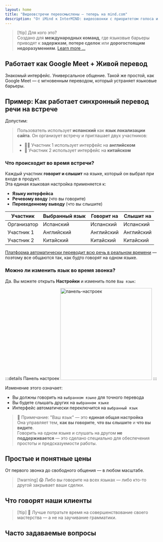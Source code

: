 ```yaml
---
layout: home
title: "Видеовстречи переосмыслены — теперь на mind.com"
description: "От iMind к InterMIND: видеозвонки с приоритетом голоса и синхронным ИИ-переводом в реальном времени."
---
```


<script setup>
import HomeUSPSection from './HomeUSPSection.vue'
import HowItWorksSection from './HowItWorksSection.vue'
import PricingPlansSection from './PricingPlansSection.vue'
import FAQSection from './FAQSection.vue'
import HomeFooterSection from './HomeFooterSection.vue'
</script>

<HeroSection
  title="Видеовстречи переосмыслены <br>— теперь на **mind.com**"
  text="От iMind к InterMIND: видеозвонки с приоритетом голоса и синхронным переводом речи.">
<AuthButton text="Начать сейчас" buttonClass="brand"/>
</HeroSection>

<HomeUSPSection />

> [!tip] Для кого это?  
> Создано для **международных команд**, где языковые барьеры приводят к **задержкам**, **потере сделок** или **дорогостоящим недоразумениям**. [Learn more ...](./product/overview/markets)

## Работает как Google Meet + Живой перевод

Знакомый интерфейс. Универсальное общение. Такой же простой, как Google Meet — с мгновенным переводом, который устраняет языковые барьеры.

<HowItWorksSection />

<span id="Example"></span>

## Пример: Как работает синхронный перевод речи на встрече

Допустим:

> Пользователь использует **испанский** как **язык локализации сайта**. Он организует встречу и приглашает двух участников:
>
> - 🧑‍💼 Участник 1 использует интерфейс на **английском**
> - 👩 Участник 2 использует интерфейс на **китайском**

### Что происходит во время встречи?

Каждый участник **говорит и слышит** на языке, который он выбрал при входе в продукт.  
Эта единая языковая настройка применяется к:

- **Языку интерфейса**
- **Речевому вводу** (что вы говорите)
- **Переведенному выводу** (что вы слышите)

| Участник      | Выбранный язык | Говорит на | Слышит на |
| ------------- | -------------- | ---------- | --------- |
| Организатор   | Испанский      | Испанский  | Испанский |
| Участник 1    | Английский     | Английский | Английский|
| Участник 2    | Китайский      | Китайский  | Китайский |

[Платформа автоматически переводит всю речь в реальном времени](./product/overview/how-it-works) — поэтому все общаются так, как будто говорят на одном языке.

### Можно ли изменить язык во время звонка?

Да. Вы можете открыть **Настройки** и изменить поле `Ваш язык`:

:::details Панель настроек
<img src="/settings.png" alt="панель-настроек" width="300px" />
:::

Изменение этого означает:

- Вы должны говорить на `выбранном языке` для точного перевода
- Вы будете слышать других на `выбранном языке`
- Интерфейс автоматически переключится на `выбранный язык`

> 📌 Примечание: "Ваш язык" — это **единая общая настройка**  
> Она управляет тем, **как вы говорите**, **что вы слышите** и **что вы видите**.  
> Говорить на одном языке и слушать на другом **не поддерживается** — это сделано специально для обеспечения простоты и предсказуемости работы.

## Простые и понятные цены

От первого звонка до свободного общения — в любом масштабе.

<PricingPlansSection />

> [!warning] 😱 Либо вы говорите на всех языках — либо кто-то другой закрывает ваши сделки.

<span id="Testimonials"></span>

## Что говорят наши клиенты

<AutoScrollTestimonials testimonialsUrl="/testimonials.json"/>

> [!tip] 🥇 Лучше потратьте время на совершенствование своего мастерства — а не на заучивание грамматики.

## Часто задаваемые вопросы

<FAQSection />
<HomeFooterSection />